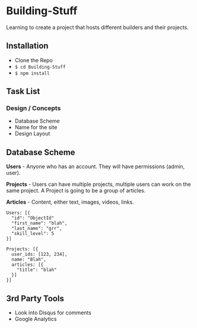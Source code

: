 Building-Stuff
==============
Learning to create a project that hosts different builders and their projects.

## Installation

- Clone the Repo
- `$ cd Building-Stuff`
- `$ npm install`


## Task List

### Design / Concepts
- Database Scheme
- Name for the site
- Design Layout



## Database Scheme

**Users** - Anyone who has an account. They will have permissions (admin, user).

**Projects** - Users can have multiple projects, multiple users can work on the same project. A Project is going to be a group of articles.

**Articles** - Content, either text, images, videos, links.

```
Users: [{
  "id": "ObjectId"
  "first_name": "blah",
  "last_name": "grr",
  "skill_level": 5
}]

Projects: [{
  user_ids: [123, 234],
  name: "Blah",
  articles: [{
    "title": "blah"
  }]
}]
```

## 3rd Party Tools
- Look into Disqus for comments
- Google Analytics
